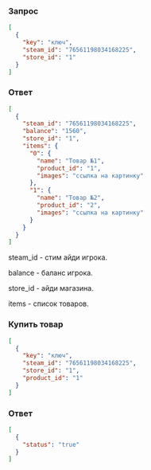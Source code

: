 ### Запрос
```json
[
  {
    "key": "ключ",
    "steam_id": "76561198034168225",
    "store_id": "1"
  }
]
```

### Ответ

```json
[
  {
    "steam_id": "76561198034168225",
    "balance": "1560",
    "store_id": "1",
    "items": {
      "0": {
        "name": "Товар №1",
        "product_id": "1",
        "images": "ссылка на картинку"
      },
      "1": {
        "name": "Товар №2",
        "product_id": "2",
        "images": "ссылка на картинку"
      }
    }
  }
]
```
steam_id - стим айди игрока.

balance - баланс игрока.

store_id - айди магазина.

items - список товаров.

### Купить товар

```json
[
  {
    "key": "ключ",
    "steam_id": "76561198034168225",
    "store_id": "1",
    "product_id": "1"
  }
]
```
### Ответ
```json
[
  {
    "status": "true"
  }
]
```
